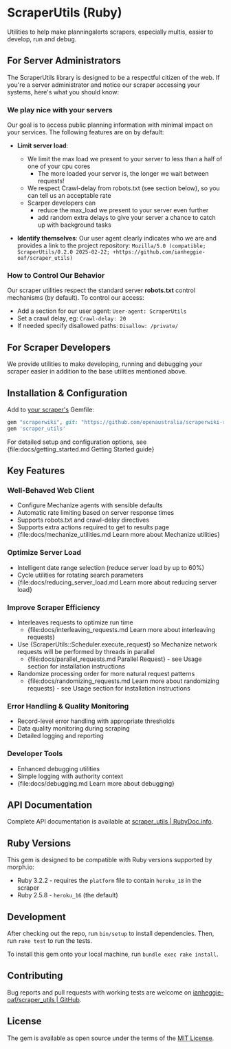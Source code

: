 ScraperUtils (Ruby)
===================

Utilities to help make planningalerts scrapers, especially multis, easier to develop, run and debug.

For Server Administrators
-------------------------

The ScraperUtils library is designed to be a respectful citizen of the web. If you're a server administrator and notice
our scraper accessing your systems, here's what you should know:

### We play nice with your servers

Our goal is to access public planning information with minimal impact on your services. The following features are on by
default:

- **Limit server load**:
    - We limit the max load we present to your server to less than a half of one of your cpu cores
        - The more loaded your server is, the longer we wait between requests!
    - We respect Crawl-delay from robots.txt (see section below), so you can tell us an acceptable rate
    - Scarper developers can
        - reduce the max_load we present to your server even further
        - add random extra delays to give your server a chance to catch up with background tasks

- **Identify themselves**: Our user agent clearly indicates who we are and provides a link to the project repository:
  `Mozilla/5.0 (compatible; ScraperUtils/0.2.0 2025-02-22; +https://github.com/ianheggie-oaf/scraper_utils)`

### How to Control Our Behavior

Our scraper utilities respect the standard server **robots.txt** control mechanisms (by default).
To control our access:

- Add a section for our user agent: `User-agent: ScraperUtils`
- Set a crawl delay, eg: `Crawl-delay: 20`
- If needed specify disallowed paths: `Disallow: /private/`

For Scraper Developers
----------------------

We provide utilities to make developing, running and debugging your scraper easier in addition to the base utilities
mentioned above.

## Installation & Configuration

Add to [your scraper's](https://www.planningalerts.org.au/how_to_write_a_scraper) Gemfile:

```ruby
gem "scraperwiki", git: "https://github.com/openaustralia/scraperwiki-ruby.git", branch: "morph_defaults"
gem 'scraper_utils'
```

For detailed setup and configuration options,
see {file:docs/getting_started.md Getting Started guide}

## Key Features

### Well-Behaved Web Client

- Configure Mechanize agents with sensible defaults
- Automatic rate limiting based on server response times
- Supports robots.txt and crawl-delay directives
- Supports extra actions required to get to results page
- {file:docs/mechanize_utilities.md Learn more about Mechanize utilities}

### Optimize Server Load

- Intelligent date range selection (reduce server load by up to 60%)
- Cycle utilities for rotating search parameters
- {file:docs/reducing_server_load.md Learn more about reducing server load}

### Improve Scraper Efficiency

- Interleaves requests to optimize run time
    - {file:docs/interleaving_requests.md Learn more about interleaving requests}
- Use {ScraperUtils::Scheduler.execute_request} so Mechanize network requests will be performed by threads in parallel
    - {file:docs/parallel_requests.md Parallel Request} - see Usage section for installation instructions
- Randomize processing order for more natural request patterns
    - {file:docs/randomizing_requests.md Learn more about randomizing requests} - see Usage section for installation
      instructions

### Error Handling & Quality Monitoring

- Record-level error handling with appropriate thresholds
- Data quality monitoring during scraping
- Detailed logging and reporting

### Developer Tools

- Enhanced debugging utilities
- Simple logging with authority context
- {file:docs/debugging.md Learn more about debugging}

## API Documentation

Complete API documentation is available at [scraper_utils | RubyDoc.info](https://rubydoc.info/gems/scraper_utils).

## Ruby Versions

This gem is designed to be compatible with Ruby versions supported by morph.io:

* Ruby 3.2.2 - requires the `platform` file to contain `heroku_18` in the scraper
* Ruby 2.5.8 - `heroku_16` (the default)

## Development

After checking out the repo, run `bin/setup` to install dependencies.
Then, run `rake test` to run the tests.

To install this gem onto your local machine, run `bundle exec rake install`.

## Contributing

Bug reports and pull requests with working tests are welcome
on [ianheggie-oaf/scraper_utils | GitHub](https://github.com/ianheggie-oaf/scraper_utils).

## License

The gem is available as open source under the terms of the [MIT License](https://opensource.org/licenses/MIT).
